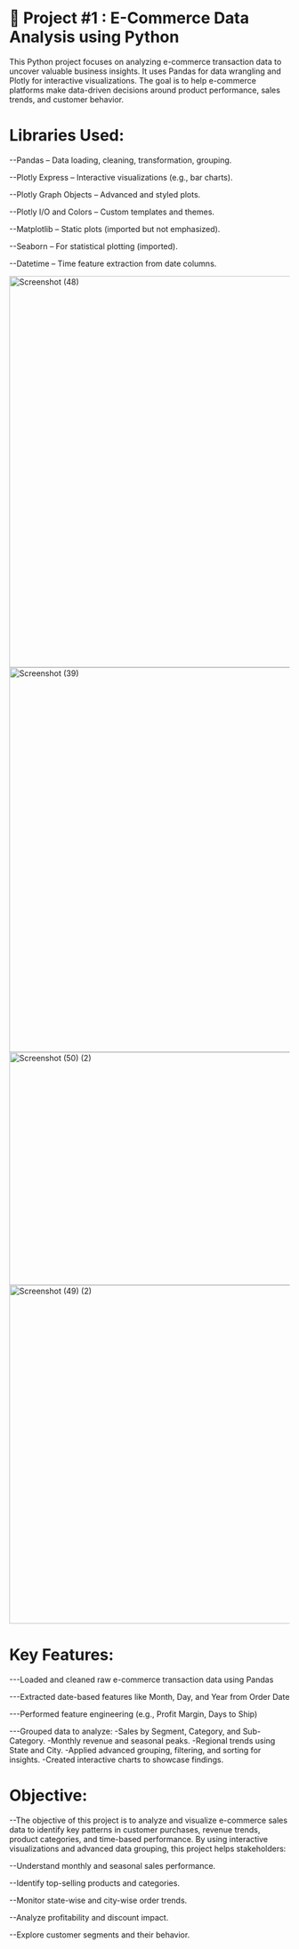 # 🛒 Project #1 : E-Commerce Data Analysis using Python 
This Python project focuses on analyzing e-commerce transaction data to uncover valuable business insights. It uses Pandas for data wrangling and Plotly for interactive visualizations. The goal is to help e-commerce platforms make data-driven decisions around product performance, sales trends, and customer behavior.

# Libraries Used:
--Pandas – Data loading, cleaning, transformation, grouping.

--Plotly Express – Interactive visualizations (e.g., bar charts).

--Plotly Graph Objects – Advanced and styled plots.

--Plotly I/O and Colors – Custom templates and themes.

--Matplotlib – Static plots (imported but not emphasized).

--Seaborn – For statistical plotting (imported).

--Datetime – Time feature extraction from date columns.

<img width="978" height="704" alt="Screenshot (48)" src="https://github.com/user-attachments/assets/91dfaf71-d6cf-4832-87c0-14017eca6d9b" />

<img width="1195" height="692" alt="Screenshot (39)" src="https://github.com/user-attachments/assets/6203a9df-c720-4a26-973e-573803e2abba" />

<img width="1250" height="419" alt="Screenshot (50) (2)" src="https://github.com/user-attachments/assets/31212800-a16b-4a5a-80d4-2344d1b2f651" />

<img width="1271" height="609" alt="Screenshot (49) (2)" src="https://github.com/user-attachments/assets/a50f4c56-cea2-4aae-8735-ba21bd3eee14" />

# Key Features:
---Loaded and cleaned raw e-commerce transaction data using Pandas

---Extracted date-based features like Month, Day, and Year from Order Date

---Performed feature engineering (e.g., Profit Margin, Days to Ship)

---Grouped data to analyze:
   -Sales by Segment, Category, and Sub-Category.
   -Monthly revenue and seasonal peaks.
   -Regional trends using State and City.
   -Applied advanced grouping, filtering, and sorting for insights.
   -Created interactive charts to showcase findings.

 # Objective:
--The objective of this project is to analyze and visualize e-commerce sales data to identify key patterns in customer purchases, revenue trends, product categories, and time-based performance. By using interactive visualizations and advanced data grouping, this project helps stakeholders:

--Understand monthly and seasonal sales performance.

--Identify top-selling products and categories.

--Monitor state-wise and city-wise order trends.

--Analyze profitability and discount impact.

--Explore customer segments and their behavior.

